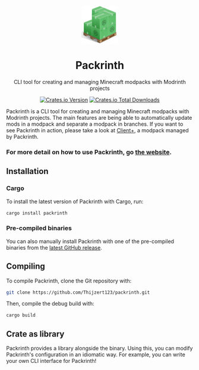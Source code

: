 <div align="center">
  <a href="https://thijzert123.github.io/packrinth"><img src="https://github.com/Thijzert123/packrinth/blob/ff8455254b966d7879ca2c378a4350c1a56cbfc6/logo.png" alt="logo" width=100 height=100 /></a>
  <h1>Packrinth</h1>
  CLI tool for creating and managing Minecraft modpacks with Modrinth projects

  <p></p>

  [![Crates.io Version](https://img.shields.io/crates/v/packrinth?style=for-the-badge)](https://crates.io/crates/packrinth)
  [![Crates.io Total Downloads](https://img.shields.io/crates/d/packrinth?style=for-the-badge)](https://crates.io/crates/packrinth)
</div>

Packrinth is a CLI tool for creating and managing Minecraft modpacks with Modrinth projects. The main features are being able to automatically update mods in a modpack and separate a modpack in branches.
If you want to see Packrinth in action, please take a look at [Client+](https://github.com/Thijzert123/client-plus), a modpack managed by Packrinth.

### For more detail on how to use Packrinth, go [the website](https://thijzert123.github.io/packrinth).

## Installation
### Cargo
To install the latest version of Packrinth with Cargo, run:
```bash
cargo install packrinth
```

### Pre-compiled binaries
You can also manually install Packrinth with one of the pre-compiled binaries from the [latest GitHub release](https://github.com/Thijzert123/packrinth/releases/latest).

## Compiling
To compile Packrinth, clone the Git repository with:
```bash
git clone https://github.com/Thijzert123/packrinth.git
```
Then, compile the debug build with:
```bash
cargo build
```

## Crate as library
Packrinth provides a library alongside the binary. Using this, you can modify Packrinth's configuration
in an idiomatic way. For example, you can write your own CLI interface for Packrinth!

